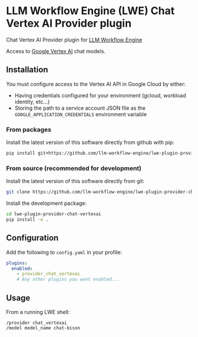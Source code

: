 # LLM Workflow Engine (LWE) Chat Vertex AI Provider plugin

Chat Vertex AI Provider plugin for [LLM Workflow Engine](https://github.com/llm-workflow-engine/llm-workflow-engine)

Access to [Google Vertex AI](https://cloud.google.com/vertex-ai/docs/generative-ai/chat/chat-prompts) chat models.

## Installation

You must configure access to the Vertex AI API in Google Cloud by either:

* Having credentials configured for your environment (gcloud, workload identity, etc...)
* Storing the path to a service account JSON file as the `GOOGLE_APPLICATION_CREDENTIALS` environment variable

### From packages

Install the latest version of this software directly from github with pip:

```bash
pip install git+https://github.com/llm-workflow-engine/lwe-plugin-provider-chat-vertexai
```

### From source (recommended for development)

Install the latest version of this software directly from git:

```bash
git clone https://github.com/llm-workflow-engine/lwe-plugin-provider-chat-vertexai.git
```

Install the development package:

```bash
cd lwe-plugin-provider-chat-vertexai
pip install -e .
```

## Configuration

Add the following to `config.yaml` in your profile:

```yaml
plugins:
  enabled:
    - provider_chat_vertexai
    # Any other plugins you want enabled...
```

## Usage

From a running LWE shell:

```
/provider chat_vertexai
/model model_name chat-bison
```

